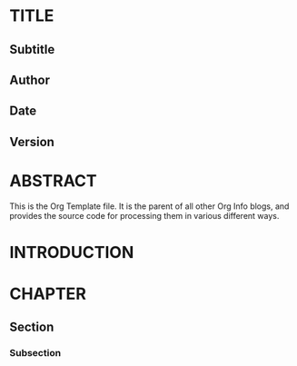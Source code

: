 # TITLE
## Subtitle
## Author
## Date
## Version
# ABSTRACT
This is the Org Template file.  It is the parent of all other Org Info blogs,
and provides the source code for processing them in various different ways.
# INTRODUCTION
# CHAPTER
## Section
### Subsection
